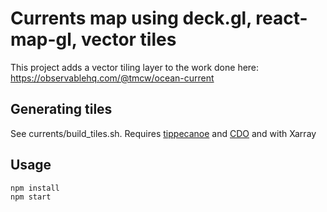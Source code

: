 # Currents map using deck.gl, react-map-gl, vector tiles

This project adds a vector tiling layer to the work done here:
<https://observablehq.com/@tmcw/ocean-current>

## Generating tiles

See currents/build_tiles.sh. Requires [tippecanoe](https://github.com/mapbox/tippecanoe) and [CDO](https://code.mpimet.mpg.de/projects/cdo) and with Xarray

## Usage

```bash
npm install
npm start
```

